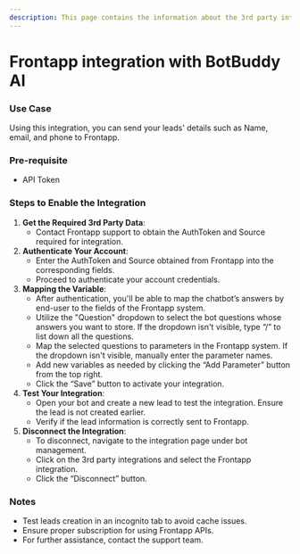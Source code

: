 ```yaml
---
description: This page contains the information about the 3rd party integrations.
---
```


# Frontapp integration with BotBuddy AI

### Use Case

Using this integration, you can send your leads' details such as Name, email, and phone to Frontapp.

### Pre-requisite

* API Token

### Steps to Enable the Integration

1. **Get the Required 3rd Party Data**:
   * Contact Frontapp support to obtain the AuthToken and Source required for integration.
2. **Authenticate Your Account**:
   * Enter the AuthToken and Source obtained from Frontapp into the corresponding fields.
   * Proceed to authenticate your account credentials.
3. **Mapping the Variable**:
   * After authentication, you'll be able to map the chatbot’s answers by end-user to the fields of the Frontapp system.
   * Utilize the "Question" dropdown to select the bot questions whose answers you want to store. If the dropdown isn't visible, type “/” to list down all the questions.
   * Map the selected questions to parameters in the Frontapp system. If the dropdown isn't visible, manually enter the parameter names.
   * Add new variables as needed by clicking the “Add Parameter” button from the top right.
   * Click the “Save” button to activate your integration.
4. **Test Your Integration**:
   * Open your bot and create a new lead to test the integration. Ensure the lead is not created earlier.
   * Verify if the lead information is correctly sent to Frontapp.
5. **Disconnect the Integration**:
   * To disconnect, navigate to the integration page under bot management.
   * Click on the 3rd party integrations and select the Frontapp integration.
   * Click the “Disconnect” button.

### Notes

* Test leads creation in an incognito tab to avoid cache issues.
* Ensure proper subscription for using Frontapp APIs.
* For further assistance, contact the support team.
